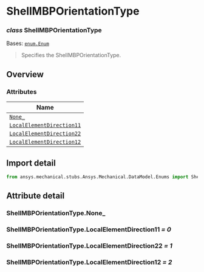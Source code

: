 # ShellMBPOrientationType

<a id="ShellMBPOrientationType"></a>

### *class* ShellMBPOrientationType

Bases: [`enum.Enum`](https://docs.python.org/3/library/enum.html#enum.Enum)

> Specifies the ShellMBPOrientationType.

> <!-- !! processed by numpydoc !! -->

<a id="overview"></a>

## Overview

### Attributes

| Name |
| ------------------------------------------------------------------------------- |
| [`None_`](#ShellMBPOrientationType.None_) |
| [`LocalElementDirection11`](#ShellMBPOrientationType.LocalElementDirection11) |
| [`LocalElementDirection22`](#ShellMBPOrientationType.LocalElementDirection22) |
| [`LocalElementDirection12`](#ShellMBPOrientationType.LocalElementDirection12) |

<a id="import-detail"></a>

## Import detail

```python
from ansys.mechanical.stubs.Ansys.Mechanical.DataModel.Enums import ShellMBPOrientationType
```

<a id="attribute-detail"></a>

## Attribute detail

<a id="ShellMBPOrientationType.None_"></a>

### ShellMBPOrientationType.None_

<a id="ShellMBPOrientationType.LocalElementDirection11"></a>

### ShellMBPOrientationType.LocalElementDirection11 *= 0*

<a id="ShellMBPOrientationType.LocalElementDirection22"></a>

### ShellMBPOrientationType.LocalElementDirection22 *= 1*

<a id="ShellMBPOrientationType.LocalElementDirection12"></a>

### ShellMBPOrientationType.LocalElementDirection12 *= 2*
